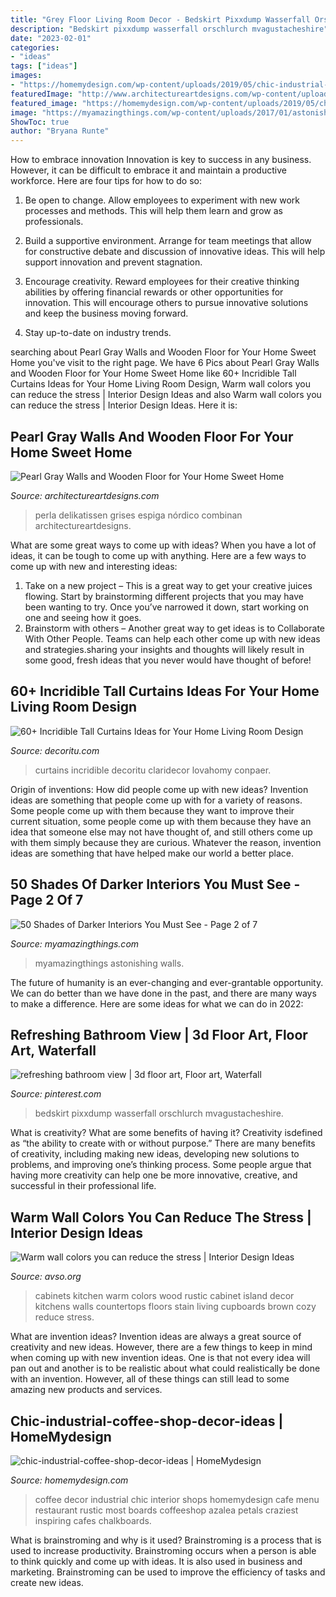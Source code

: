```yaml
---
title: "Grey Floor Living Room Decor - Bedskirt Pixxdump Wasserfall Orschlurch Mvagustacheshire"
description: "Bedskirt pixxdump wasserfall orschlurch mvagustacheshire"
date: "2023-02-01"
categories:
- "ideas"
tags: ["ideas"]
images:
- "https://homemydesign.com/wp-content/uploads/2019/05/chic-industrial-coffee-shop-decor-ideas.jpg"
featuredImage: "http://www.architectureartdesigns.com/wp-content/uploads/2019/12/home-4-630x840.jpg"
featured_image: "https://homemydesign.com/wp-content/uploads/2019/05/chic-industrial-coffee-shop-decor-ideas.jpg"
image: "https://myamazingthings.com/wp-content/uploads/2017/01/astonishing-large-wall-decor-for-living-room-d.jpg"
ShowToc: true
author: "Bryana Runte"
---
```



How to embrace innovation
Innovation is key to success in any business. However, it can be difficult to embrace it and maintain a productive workforce. Here are four tips for how to do so:
1) Be open to change. Allow employees to experiment with new work processes and methods. This will help them learn and grow as professionals.

2) Build a supportive environment. Arrange for team meetings that allow for constructive debate and discussion of innovative ideas. This will help support innovation and prevent stagnation.

3) Encourage creativity. Reward employees for their creative thinking abilities by offering financial rewards or other opportunities for innovation. This will encourage others to pursue innovative solutions and keep the business moving forward.

4) Stay up-to-date on industry trends.

	

		
searching about Pearl Gray Walls and Wooden Floor for Your Home Sweet Home you've visit to the right page. We have 6 Pics about Pearl Gray Walls and Wooden Floor for Your Home Sweet Home like 60+ Incridible Tall Curtains Ideas for Your Home Living Room Design, Warm wall colors you can reduce the stress | Interior Design Ideas and also Warm wall colors you can reduce the stress | Interior Design Ideas. Here it is:
		
    
## Pearl Gray Walls And Wooden Floor For Your Home Sweet Home

<img loading=lazy src="http://www.architectureartdesigns.com/wp-content/uploads/2019/12/home-4-630x840.jpg" onerror="this.onerror=null;this.src='https://tse4.mm.bing.net/th?id=OIP.c2crMH0duW3ouCjy59n_YwHaJ4&amp;pid=15.1';" alt="Pearl Gray Walls and Wooden Floor for Your Home Sweet Home">

_Source: architectureartdesigns.com_

>perla delikatissen grises espiga nórdico combinan architectureartdesigns. 

	

What are some great ways to come up with ideas?
When you have a lot of ideas, it can be tough to come up with anything. Here are a few ways to come up with new and interesting ideas: 
1. Take on a new project – This is a great way to get your creative juices flowing. Start by brainstorming different projects that you may have been wanting to try. Once you’ve narrowed it down, start working on one and seeing how it goes. 
2. Brainstorm with others – Another great way to get ideas is to Collaborate With Other People. Teams can help each other come up with new ideas and strategies.sharing your insights and thoughts will likely result in some good, fresh ideas that you never would have thought of before! 

    
## 60+ Incridible Tall Curtains Ideas For Your Home Living Room Design

<img loading=lazy src="https://decoritu.com/wp-content/uploads/2018/11/63-Awesome-Tall-Curtains-Ideas-for-Your-Home-Living-Room-Design-39-640x871.jpg" onerror="this.onerror=null;this.src='https://tse3.mm.bing.net/th?id=OIP.lHkmrmPGVREgqi8xLqbbXwHaKF&amp;pid=15.1';" alt="60+ Incridible Tall Curtains Ideas for Your Home Living Room Design">

_Source: decoritu.com_

>curtains incridible decoritu claridecor lovahomy conpaer. 

	

Origin of inventions: How did people come up with new ideas?
Invention ideas are something that people come up with for a variety of reasons. Some people come up with them because they want to improve their current situation, some people come up with them because they have an idea that someone else may not have thought of, and still others come up with them simply because they are curious. Whatever the reason, invention ideas are something that have helped make our world a better place.

    
## 50 Shades Of Darker Interiors You Must See - Page 2 Of 7

<img loading=lazy src="https://myamazingthings.com/wp-content/uploads/2017/01/astonishing-large-wall-decor-for-living-room-d.jpg" onerror="this.onerror=null;this.src='https://tse1.mm.bing.net/th?id=OIP.hG5Mp98VbD0C_Z3UDpgTugHaEL&amp;pid=15.1';" alt="50 Shades of Darker Interiors You Must See - Page 2 of 7">

_Source: myamazingthings.com_

>myamazingthings astonishing walls. 

	

The future of humanity is an ever-changing and ever-grantable opportunity. We can do better than we have done in the past, and there are many ways to make a difference. Here are some ideas for what we can do in 2022: 

    
## Refreshing Bathroom View | 3d Floor Art, Floor Art, Waterfall

<img loading=lazy src="https://i.pinimg.com/736x/60/34/5b/60345bf0619b342786bded8355335341.jpg" onerror="this.onerror=null;this.src='https://tse3.mm.bing.net/th?id=OIP.GEdAd9GEm0dtkXZ6-Ah4uQHaKQ&amp;pid=15.1';" alt="refreshing bathroom view | 3d floor art, Floor art, Waterfall">

_Source: pinterest.com_

>bedskirt pixxdump wasserfall orschlurch mvagustacheshire. 

	

What is creativity? What are some benefits of having it?
Creativity isdefined as “the ability to create with or without purpose.” There are many benefits of creativity, including making new ideas, developing new solutions to problems, and improving one’s thinking process. Some people argue that having more creativity can help one be more innovative, creative, and successful in their professional life.

    
## Warm Wall Colors You Can Reduce The Stress | Interior Design Ideas

<img loading=lazy src="https://www.avso.org/wp-content/uploads/2014/11/warm-wall-colors-you-can-reduce-the-stress-1415179071.jpg" onerror="this.onerror=null;this.src='https://tse4.mm.bing.net/th?id=OIP.tt86A4lJB7okXtDici_bGwHaJ6&amp;pid=15.1';" alt="Warm wall colors you can reduce the stress | Interior Design Ideas">

_Source: avso.org_

>cabinets kitchen warm colors wood rustic cabinet island decor kitchens walls countertops floors stain living cupboards brown cozy reduce stress. 

	

What are invention ideas?
Invention ideas are always a great source of creativity and new ideas. However, there are a few things to keep in mind when coming up with new invention ideas. One is that not every idea will pan out and another is to be realistic about what could realistically be done with an invention. However, all of these things can still lead to some amazing new products and services.

    
## Chic-industrial-coffee-shop-decor-ideas | HomeMydesign

<img loading=lazy src="https://homemydesign.com/wp-content/uploads/2019/05/chic-industrial-coffee-shop-decor-ideas.jpg" onerror="this.onerror=null;this.src='https://tse3.mm.bing.net/th?id=OIP.UbGFDmkg_Vb9zXvzAxoqmgHaLG&amp;pid=15.1';" alt="chic-industrial-coffee-shop-decor-ideas | HomeMydesign">

_Source: homemydesign.com_

>coffee decor industrial chic interior shops homemydesign cafe menu restaurant rustic most boards coffeeshop azalea petals craziest inspiring cafes chalkboards. 

	

What is brainstroming and why is it used?
Brainstroming is a process that is used to increase productivity. Brainstroming occurs when a person is able to think quickly and come up with ideas. It is also used in business and marketing. Brainstroming can be used to improve the efficiency of tasks and create new ideas.

